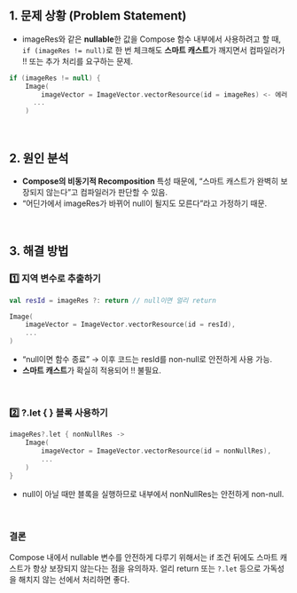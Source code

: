 ## **1. 문제 상황 (Problem Statement)**

- imageRes와 같은 **nullable**한 값을 Compose 함수 내부에서 사용하려고 할 때, `if (imageRes != null)`로 한 번 체크해도 **스마트 캐스트**가 깨지면서 컴파일러가 !! 또는 추가 처리를 요구하는 문제.

```kotlin
if (imageRes != null) {
    Image(
    	imageVector = ImageVector.vectorResource(id = imageRes) <- 에러
      ...
    )
```
<br/>

## **2. 원인 분석**

- **Compose의 비동기적 Recomposition** 특성 때문에, “스마트 캐스트가 완벽히 보장되지 않는다”고 컴파일러가 판단할 수 있음.
- “어딘가에서 imageRes가 바뀌어 null이 될지도 모른다”라고 가정하기 때문.

<br/>

## **3. 해결 방법**

### 1️⃣ **지역 변수로 추출하기**

```kotlin
val resId = imageRes ?: return // null이면 얼리 return

Image(
    imageVector = ImageVector.vectorResource(id = resId),
    ...
)
```

- “null이면 함수 종료” → 이후 코드는 resId를 non-null로 안전하게 사용 가능.
- **스마트 캐스트**가 확실히 적용되어 !! 불필요.

<br/>

### 2️⃣ **?.let { } 블록 사용하기**

```kotlin
imageRes?.let { nonNullRes ->
    Image(
        imageVector = ImageVector.vectorResource(id = nonNullRes),
        ...
    )
}
```

- null이 아닐 때만 블록을 실행하므로 내부에서 nonNullRes는 안전하게 non-null.

<br/>

### 결론

Compose 내에서 nullable 변수를 안전하게 다루기 위해서는 if 조건 뒤에도 스마트 캐스트가 항상 보장되지 않는다는 점을 유의하자. 얼리 return 또는 `?.let` 등으로 가독성을 해치지 않는 선에서 처리하면 좋다.
